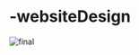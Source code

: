 # -websiteDesign



![final](https://user-images.githubusercontent.com/55342714/78573559-7ab5cc80-7846-11ea-9d92-3e9429ad2b18.PNG)
